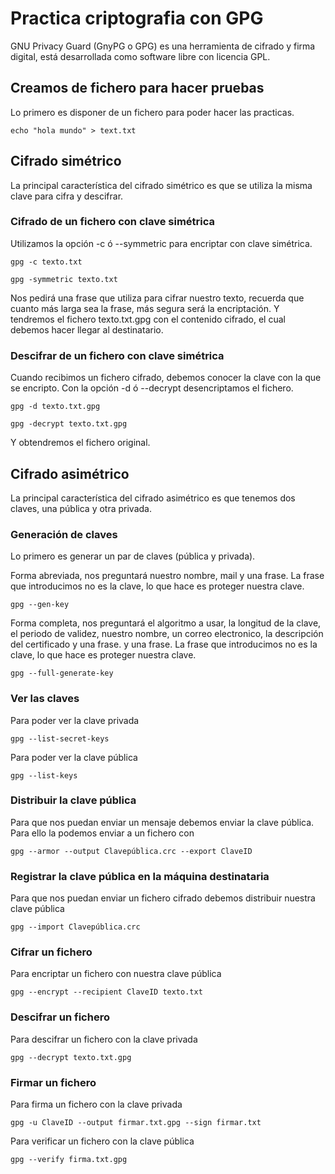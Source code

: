 # Practica criptografia con GPG

GNU Privacy Guard (GnyPG o GPG) es una herramienta de cifrado y firma digital, está desarrollada como software libre con licencia GPL.

## Creamos de fichero para hacer pruebas

Lo primero es disponer de un fichero para poder hacer las practicas.

``` shell
echo "hola mundo" > text.txt
```

## Cifrado simétrico

La principal característica del cifrado simétrico es que se utiliza la misma clave para cifra y descifrar.

### Cifrado de un fichero con clave simétrica

Utilizamos la opción -c ó --symmetric para encriptar con clave simétrica.

``` shell
gpg -c texto.txt
```

``` shell
gpg -symmetric texto.txt
```

Nos pedirá una frase que utiliza para cifrar nuestro texto,
recuerda que cuanto más larga sea la frase, más segura será la encriptación.
Y tendremos el fichero texto.txt.gpg con el contenido cifrado, 
el cual debemos hacer llegar al destinatario.

### Descifrar de un fichero con clave simétrica

Cuando recibimos un fichero cifrado, debemos conocer la clave con la que se encripto.
Con la opción -d ó --decrypt desencriptamos el fichero.

``` shell
gpg -d texto.txt.gpg
```

``` shell
gpg -decrypt texto.txt.gpg
```

Y obtendremos el fichero original.

## Cifrado asimétrico

La principal característica del cifrado asimétrico es que tenemos dos claves, 
una pública y otra privada. 

### Generación de claves

Lo primero es generar un par de claves (pública y privada).

Forma abreviada, nos preguntará nuestro nombre, mail y una frase. 
La frase que introducimos no es la clave, lo que hace es proteger nuestra clave.

``` shell
gpg --gen-key
```

Forma completa, nos preguntará el algoritmo a usar, 
la longitud de la clave, el periodo de validez, nuestro nombre, un correo electronico, la descripción del certificado y una frase.
y una frase. 
La frase que introducimos no es la clave, lo que hace es proteger nuestra clave.

``` shell
gpg --full-generate-key
```

### Ver las claves

Para poder ver la clave privada

``` shell
gpg --list-secret-keys
```

Para poder ver la clave pública

``` shell
gpg --list-keys
```

<!-- ### Borrar clave

Se pueden borrar las claves con --delete-secret-key y el identificador de esta.
El identificador los vemos con las opciones --list-secret-keys y --list-keys

``` shell
gpg --delete-secret-key ClaveID
``` -->

### Distribuir la clave pública

Para que nos puedan enviar un mensaje debemos enviar la clave pública.
Para ello la podemos enviar a un fichero con 

``` shell
gpg --armor --output Clavepública.crc --export ClaveID
```

### Registrar la clave pública en la máquina destinataria

Para que nos puedan enviar un fichero cifrado debemos distribuir nuestra clave pública

``` shell
gpg --import Clavepública.crc
```

### Cifrar un fichero

Para encriptar un fichero con nuestra clave pública

``` shell
gpg --encrypt --recipient ClaveID texto.txt
```

### Descifrar un fichero

Para descifrar un fichero con la clave privada

``` shell
gpg --decrypt texto.txt.gpg
```

### Firmar un fichero

Para firma un fichero con la clave privada

``` shell
gpg -u ClaveID --output firmar.txt.gpg --sign firmar.txt 
```

Para verificar un fichero con la clave pública 

``` shell
gpg --verify firma.txt.gpg
```